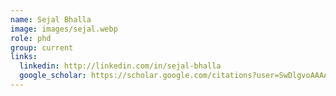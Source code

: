 ```yaml
---
name: Sejal Bhalla
image: images/sejal.webp
role: phd
group: current
links:
  linkedin: http://linkedin.com/in/sejal-bhalla
  google_scholar: https://scholar.google.com/citations?user=SwDlgvoAAAAJ&hl=en
---
```

